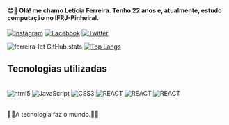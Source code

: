 


#### 😊👋 Olá! me chamo Letícia Ferreira. Tenho 22 anos e, atualmente, estudo computação no IFRJ-Pinheiral. 
[![Instagram](https://img.shields.io/badge/Instagram-E4405F?style=for-the-badge&logo=instagram&logoColor=white)](https://www.instagram.com/letsfsilva/)
[![Facebook](https://img.shields.io/badge/Facebook-1877F2?style=for-the-badge&logo=facebook&logoColor=white)](https://www.facebook.com/letsfsilva/)
[![Twitter](https://img.shields.io/badge/Twitter-1DA1F2?style=for-the-badge&logo=twitter&logoColor=white)](https://twitter.com/mleticia315)

![ferreira-let GitHub stats](https://github-readme-stats.vercel.app/api?username=ferreira-let&show_icons=true&theme=synthwave)
[![Top Langs](https://github-readme-stats.vercel.app/api/top-langs/?username=ferreira-let)](https://github.com/anuraghazra/github-readme-stats)


## Tecnologias utilizadas

<div style="display: inline block"><br/> 
<img align="center" alt="html5" src="https://img.shields.io/badge/HTML5-E34F26?style=for-the-badge&logo=html5&logoColor=white">
<img align="center" alt="JavaScript" src="https://img.shields.io/badge/JavaScript-F7DF1E?style=for-the-badge&logo=javascript&logoColor=black">
<img align="center" alt="CSS3" src="https://img.shields.io/badge/CSS3-1572B6?style=for-the-badge&logo=css3&logoColor=white">
<img align="center" alt="REACT" src="https://img.shields.io/badge/React-20232A?style=for-the-badge&logo=react&logoColor=61DAFB">
<img align="center" alt="REACT" src="https://img.shields.io/badge/C%23-239120?style=for-the-badge&logo=c-sharp&logoColor=white">
<img align="center" alt="REACT" src="https://img.shields.io/badge/C-00599C?style=for-the-badge&logo=c&logoColor=white">

</div><br/> 

🚀🚀A tecnologia faz o mundo.🚀🚀


